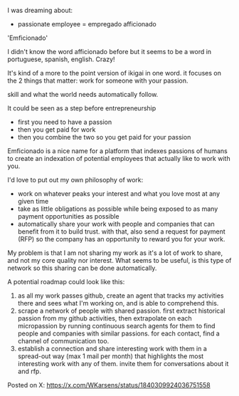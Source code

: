 I was dreaming about:

- passionate employee = empregado afficionado

'Emficionado'

I didn't know the word afficionado before but it seems to be a word in portuguese, spanish, english. Crazy!

It's kind of a more to the point version of ikigai in one word. it focuses on the 2 things that matter: work for someone with your passion.

skill and what the world needs automatically follow.

It could be seen as a step before entrepreneurship

- first you need to have a passion
- then you get paid for work
- then you combine the two so you get paid for your passion

Emficionado is a nice name for a platform that indexes passions of humans to create an indexation of potential employees that actually like to work with you.

I'd love to put out my own philosophy of work:

- work on whatever peaks your interest and what you love most at any given time
- take as little obligations as possible while being exposed to as many payment opportunities as possible
- automatically share your work with people and companies that can benefit from it to build trust. with that, also send a request for payment (RFP) so the company has an opportunity to reward you for your work.

My problem is that I am not sharing my work as it's a lot of work to share, and not my core quality nor interest. What seems to be useful, is this type of network so this sharing can be done automatically.

A potential roadmap could look like this:

1. as all my work passes github, create an agent that tracks my activities there and sees what I'm working on, and is able to comprehend this.
2. scrape a network of people with shared passion. first extract historical passion from my github activities, then extrapolate on each micropassion by running continuous search agents for them to find people and companies with similar passions. for each contact, find a channel of communication too.
3. establish a connection and share interesting work with them in a spread-out way (max 1 mail per month) that highlights the most interesting work with any of them. invite them for conversations about it and rfp.

Posted on X: https://x.com/WKarsens/status/1840309924036751558

